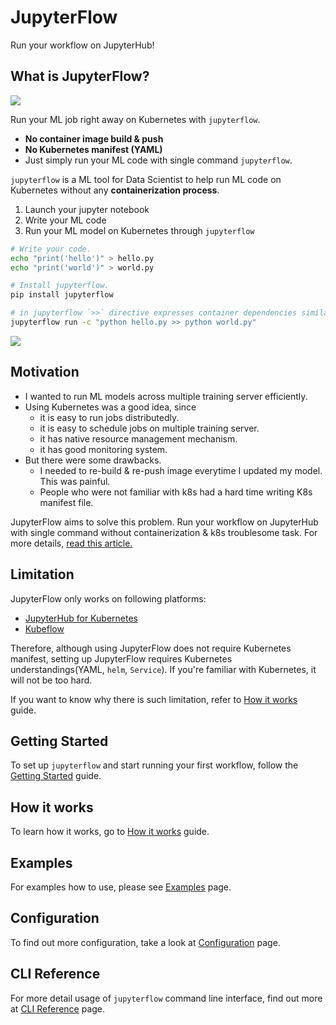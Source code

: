 # JupyterFlow

Run your workflow on JupyterHub!

## What is JupyterFlow?

![](https://raw.githubusercontent.com/hongkunyoo/jupyterflow/main/docs/images/side.png)

Run your ML job right away on Kubernetes with `jupyterflow`.

- **No container image build & push**
- **No Kubernetes manifest (YAML)**
- Just simply run your ML code with single command `jupyterflow`.

`jupyterflow` is a ML tool for Data Scientist to help run ML code on Kubernetes without any **containerization process**.

1. Launch your jupyter notebook
2. Write your ML code
3. Run your ML model on Kubernetes through `jupyterflow`

```bash
# Write your code.
echo "print('hello')" > hello.py
echo "print('world')" > world.py

# Install jupyterflow.
pip install jupyterflow

# in jupyterflow `>>` directive expresses container dependencies similar to Airflow.
jupyterflow run -c "python hello.py >> python world.py"
```

![](https://raw.githubusercontent.com/hongkunyoo/jupyterflow/main/docs/images/intro.png)

<!-- To make parallel workflow, write your own [`workflow.yaml`](https://hongkunyoo.github.io/jupyterflow/configuration/) file.

![](https://raw.githubusercontent.com/hongkunyoo/jupyterflow/main/docs/images/dag.png) -->

## Motivation

- I wanted to run ML models across multiple training server efficiently.
- Using Kubernetes was a good idea, since
    - it is easy to run jobs distributedly.
    - it is easy to schedule jobs on multiple training server.
    - it has native resource management mechanism.
    - it has good monitoring system.
- But there were some drawbacks.
    - I needed to re-build & re-push image everytime I updated my model. This was painful.
    - People who were not familiar with k8s had a hard time writing K8s manifest file.

JupyterFlow aims to solve this problem. Run your workflow on JupyterHub with single command without containerization & k8s troublesome task. For more details, [read this article.](https://coffeewhale.com/kubernetes/mlops/2021/03/02/mlops-jupyterflow-en)

## Limitation

JupyterFlow only works on following platforms:

- [JupyterHub for Kubernetes](https://zero-to-jupyterhub.readthedocs.io/en/latest)
- [Kubeflow](https://www.kubeflow.org)

Therefore, although using JupyterFlow does not require Kubernetes manifest, setting up JupyterFlow requires Kubernetes understandings(YAML, `helm`, `Service`). If you're familiar with Kubernetes, it will not be too hard.

If you want to know why there is such limitation, refer to [How it works](https://hongkunyoo.github.io/jupyterflow/how-it-works) guide.

## Getting Started

To set up `jupyterflow` and start running your first workflow, follow the [Getting Started](https://hongkunyoo.github.io/jupyterflow/get-started) guide.

## How it works

To learn how it works, go to [How it works](https://hongkunyoo.github.io/jupyterflow/how-it-works) guide.

## Examples

For examples how to use, please see [Examples](https://hongkunyoo.github.io/jupyterflow/examples) page.

## Configuration

To find out more configuration, take a look at [Configuration](https://hongkunyoo.github.io/jupyterflow/configuration) page.

## CLI Reference

For more detail usage of `jupyterflow` command line interface, find out more at [CLI Reference](https://hongkunyoo.github.io/jupyterflow/cli-ref) page.
